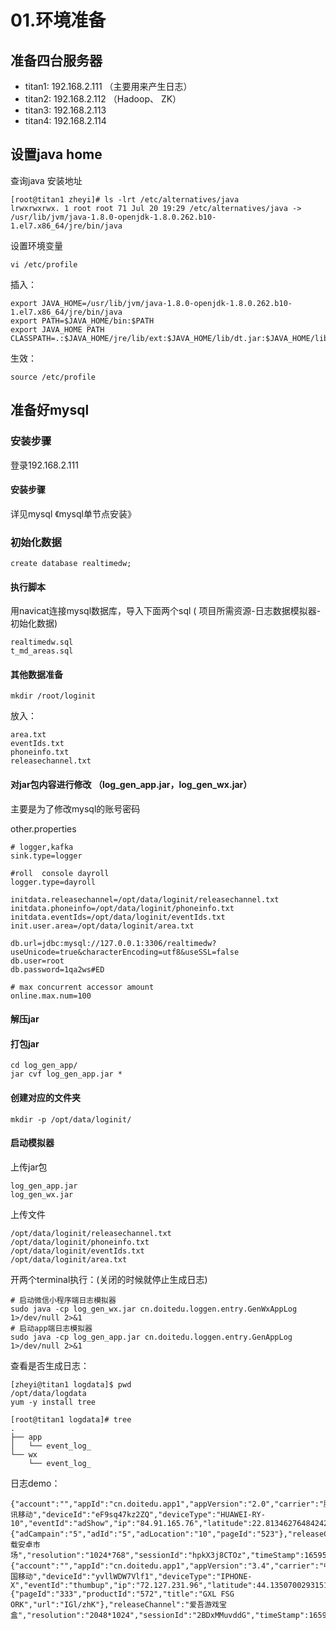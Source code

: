# 01.环境准备

## 准备四台服务器

* titan1: 192.168.2.111 （主要用来产生日志）
* titan2: 192.168.2.112  （Hadoop、 ZK）
* titan3: 192.168.2.113
* titan4: 192.168.2.114

## 设置java home

查询java 安装地址

	[root@titan1 zheyi]# ls -lrt /etc/alternatives/java
	lrwxrwxrwx. 1 root root 71 Jul 20 19:29 /etc/alternatives/java -> /usr/lib/jvm/java-1.8.0-openjdk-1.8.0.262.b10-1.el7.x86_64/jre/bin/java

设置环境变量

	vi /etc/profile

插入：

	export JAVA_HOME=/usr/lib/jvm/java-1.8.0-openjdk-1.8.0.262.b10-1.el7.x86_64/jre/bin/java
	export PATH=$JAVA_HOME/bin:$PATH
	export JAVA_HOME PATH
	CLASSPATH=.:$JAVA_HOME/jre/lib/ext:$JAVA_HOME/lib/dt.jar:$JAVA_HOME/lib/tools.jar

生效：

	source /etc/profile

## 准备好mysql

### 安装步骤
登录192.168.2.111

#### 安装步骤

详见mysql 《mysql单节点安装》

### 初始化数据

	create database realtimedw; 
	
#### 执行脚本

用navicat连接mysql数据库，导入下面两个sql ( 项目所需资源-日志数据模拟器-初始化数据)

	realtimedw.sql
	t_md_areas.sql

#### 其他数据准备

	mkdir /root/loginit

放入：

	area.txt
	eventIds.txt
	phoneinfo.txt
	releasechannel.txt
	
#### 对jar包内容进行修改 （log_gen_app.jar，log_gen_wx.jar）

主要是为了修改mysql的账号密码

other.properties

	# logger,kafka
	sink.type=logger
	
	#roll  console dayroll
	logger.type=dayroll
	
	initdata.releasechannel=/opt/data/loginit/releasechannel.txt
	initdata.phoneinfo=/opt/data/loginit/phoneinfo.txt
	initdata.eventIds=/opt/data/loginit/eventIds.txt
	init.user.area=/opt/data/loginit/area.txt
	
	db.url=jdbc:mysql://127.0.0.1:3306/realtimedw?useUnicode=true&characterEncoding=utf8&useSSL=false
	db.user=root
	db.password=1qa2ws#ED
	
	# max concurrent accessor amount
	online.max.num=100
	  

#### 解压jar

#### 打包jar

	cd log_gen_app/
	jar cvf log_gen_app.jar *

#### 创建对应的文件夹

	mkdir -p /opt/data/loginit/	 
	  
#### 启动模拟器

上传jar包

	log_gen_app.jar	log_gen_wx.jar
	
上传文件

	/opt/data/loginit/releasechannel.txt
	/opt/data/loginit/phoneinfo.txt
	/opt/data/loginit/eventIds.txt
	/opt/data/loginit/area.txt		
	
开两个terminal执行：(关闭的时候就停止生成日志)
	
  	# 启动微信小程序端日志模拟器 
	sudo java -cp log_gen_wx.jar cn.doitedu.loggen.entry.GenWxAppLog 1>/dev/null 2>&1 
	# 启动app端日志模拟器
	sudo java -cp log_gen_app.jar cn.doitedu.loggen.entry.GenAppLog 1>/dev/null 2>&1 
	

查看是否生成日志：

	[zheyi@titan1 logdata]$ pwd
	/opt/data/logdata
	yum -y install tree
	
	[root@titan1 logdata]# tree
	.
	├── app
	│   └── event_log_
	└── wx
	    └── event_log_


日志demo：

	{"account":"","appId":"cn.doitedu.app1","appVersion":"2.0","carrier":"腾讯移动","deviceId":"eF9sq47kz2ZQ","deviceType":"HUAWEI-RY-10","eventId":"adShow","ip":"84.91.165.76","latitude":22.81346276484242,"longitude":107.13710947576692,"netType":"4G","osName":"android","osVersion":"7.8","properties":{"adCampain":"5","adId":"5","adLocation":"10","pageId":"523"},"releaseChannel":"车载安卓市场","resolution":"1024*768","sessionId":"hpkX3j8CTOz","timeStamp":1659537668604}
	{"account":"","appId":"cn.doitedu.app1","appVersion":"3.4","carrier":"中国移动","deviceId":"yvllWDW7Vlf1","deviceType":"IPHONE-X","eventId":"thumbup","ip":"72.127.231.96","latitude":44.13507002931519,"longitude":125.48246029448715,"netType":"3G","osName":"ios","osVersion":"10.0","properties":{"pageId":"333","productId":"572","title":"GXL FSG ORK","url":"IGl/zhK"},"releaseChannel":"爱吾游戏宝盒","resolution":"2048*1024","sessionId":"2BDxMMuvddG","timeStamp":1659537668628}